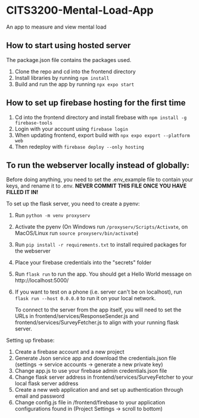 # CITS3200-Mental-Load-App  

An app to measure and view mental load  

## How to start using hosted server
The package.json file contains the packages used. 

1. Clone the repo and cd into the frontend directory  
2. Install libraries by running `npm install`  
3. Build and run the app by running `npx expo start`  

## How to set up firebase hosting for the first time
1. Cd into the frontend directory and install firebase with `npm install -g firebase-tools`
2. Login with your account using `firebase login`
3. When updating frontend, export build with `npx expo export --platform web`
4. Then redeploy with `firebase deploy --only hosting` 



## To run the webserver locally instead of globally:
Before doing anything, you need to set the .env_example file to contain your keys, and rename it to .env. **NEVER COMMIT THIS FILE ONCE YOU HAVE FILLED IT IN!**

To set up the flask server, you need to create a pyenv:

1. Run `python -m venv proxyserv`
2. Activate the pyenv (On Windows run `/proxyserv/Scripts/Activate`, on MacOS/Linux run `source proxyserv/bin/activate`)
3. Run `pip install -r requirements.txt` to install required packages for the webserver
4. Place your firebase credentials into the "secrets" folder
5. Run `flask run` to run the app. You should get a Hello World message on http://localhost:5000/
6. If you want to test on a phone (i.e. server can't be on localhost), run `flask run --host 0.0.0.0` to run it on your local network.

      To connect to the server from the app itself, you will need to set the URLs in frontend/services/ResponseSender.js and frontend/services/SurveyFetcher.js to align with your running flask server.

Setting up firebase:

1. Create a firebase account and a new project
2. Generate Json service app and download the credentials.json file (settings -> service accounts -> generate a new private key)
3. Change app.js to use your firebase admin credentials.json file
4. Change flask server address in frontend/services/SurveyFetcher to your local flask server address
5. Create a new web application and and set up authentication through email and password
6. Change config.js file in /frontend/firebase to your application configurations found in (Project Settings -> scroll to bottom)